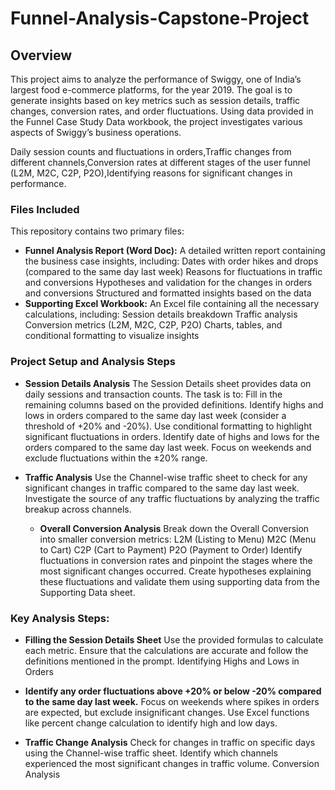 # Funnel-Analysis-Capstone-Project
## Overview
This project aims to analyze the performance of Swiggy, one of India’s largest food e-commerce platforms, for the year 2019. The goal is to generate insights based on key metrics such as session details, traffic changes, conversion rates, and order fluctuations. Using data provided in the Funnel Case Study Data workbook, the project investigates various aspects of Swiggy’s business operations.

 Daily session counts and fluctuations in orders,Traffic changes from different channels,Conversion rates at different stages of the user funnel (L2M, M2C, C2P, P2O),Identifying reasons for significant changes in performance.
### Files Included
This repository contains two primary files:

* **Funnel Analysis Report (Word Doc):** A detailed written report containing the business case insights, including:
Dates with order hikes and drops (compared to the same day last week)
Reasons for fluctuations in traffic and conversions
Hypotheses and validation for the changes in orders and conversions
Structured and formatted insights based on the data
* **Supporting Excel Workbook:** An Excel file containing all the necessary calculations, including:
Session details breakdown
Traffic analysis
Conversion metrics (L2M, M2C, C2P, P2O)
Charts, tables, and conditional formatting to visualize insights

### Project Setup and Analysis Steps
* **Session Details Analysis**
The Session Details sheet provides data on daily sessions and transaction counts. The task is to:
Fill in the remaining columns based on the provided definitions.
Identify highs and lows in orders compared to the same day last week (consider a threshold of +20% and -20%).
Use conditional formatting to highlight significant fluctuations in orders.
Identify date of highs and lows for the orders compared to the same day last week.
Focus on weekends and exclude fluctuations within the ±20% range.

* **Traffic Analysis**
Use the Channel-wise traffic sheet to check for any significant changes in traffic compared to the same day last week.
Investigate the source of any traffic fluctuations by analyzing the traffic breakup across channels.

  * **Overall Conversion Analysis**
Break down the Overall Conversion into smaller conversion metrics:
L2M (Listing to Menu)
M2C (Menu to Cart)
C2P (Cart to Payment)
P2O (Payment to Order)
Identify fluctuations in conversion rates and pinpoint the stages where the most significant changes occurred.
Create hypotheses explaining these fluctuations and validate them using supporting data from the Supporting Data sheet.

### Key Analysis Steps:
* **Filling the Session Details Sheet**
Use the provided formulas to calculate each metric.
Ensure that the calculations are accurate and follow the definitions mentioned in the prompt.
Identifying Highs and Lows in Orders

* **Identify any order fluctuations above +20% or below -20% compared to the same day last week.**
Focus on weekends where spikes in orders are expected, but exclude insignificant changes.
Use Excel functions like percent change calculation to identify high and low days.

* **Traffic Change Analysis**
Check for changes in traffic on specific days using the Channel-wise traffic sheet.
Identify which channels experienced the most significant changes in traffic volume.
Conversion Analysis

